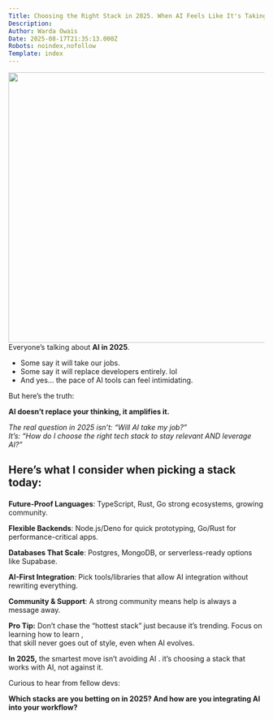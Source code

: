 ```yaml
---
Title: Choosing the Right Stack in 2025. When AI Feels Like It's Taking Over
Description: 
Author: Warda Owais
Date: 2025-08-17T21:35:13.000Z
Robots: noindex,nofollow
Template: index
---
```

<p><a href="https://media2.dev.to/dynamic/image/width=800%2Cheight=%2Cfit=scale-down%2Cgravity=auto%2Cformat=auto/https%3A%2F%2Fdev-to-uploads.s3.amazonaws.com%2Fuploads%2Farticles%2F2fvfi3unnrzp8bsg0rs6.png" class="article-body-image-wrapper"><img src="https://media2.dev.to/dynamic/image/width=800%2Cheight=%2Cfit=scale-down%2Cgravity=auto%2Cformat=auto/https%3A%2F%2Fdev-to-uploads.s3.amazonaws.com%2Fuploads%2Farticles%2F2fvfi3unnrzp8bsg0rs6.png" alt=" " width="800" height="533"></a><br>
Everyone’s talking about <strong>AI in 2025</strong>. </p>

<ul>
<li>Some say it will take our jobs. </li>
<li>Some say it will replace developers entirely. lol</li>
<li>And yes… the pace of AI tools can feel intimidating.</li>
</ul>

<p>But here’s the truth: </p>

<p><strong>AI doesn’t replace your thinking, it amplifies it.</strong></p>

<p><em>The real question in 2025 isn’t: “Will AI take my job?”<br>
It’s: “How do I choose the right tech stack to stay relevant AND leverage AI?”</em></p>

<h2>
  
  
  Here’s what I consider when picking a stack today:
</h2>

<p><strong>Future-Proof Languages</strong>: TypeScript, Rust, Go strong ecosystems, growing community.</p>

<p><strong>Flexible Backends</strong>: Node.js/Deno for quick prototyping, Go/Rust for performance-critical apps.</p>

<p><strong>Databases That Scale</strong>: Postgres, MongoDB, or serverless-ready options like Supabase.</p>

<p><strong>AI-First Integration</strong>: Pick tools/libraries that allow AI integration without rewriting everything.</p>

<p><strong>Community &amp; Support</strong>: A strong community means help is always a message away.</p>

<p><strong>Pro Tip:</strong> Don’t chase the “hottest stack” just because it’s trending. Focus on learning how to learn , <br>
that skill never goes out of style, even when AI evolves.</p>

<p><strong>In 2025,</strong> the smartest move isn’t avoiding AI . it’s choosing a stack that works with AI, not against it.</p>

<p>Curious to hear from fellow devs:</p>

<p><strong>Which stacks are you betting on in 2025? And how are you integrating AI into your workflow?</strong></p>

